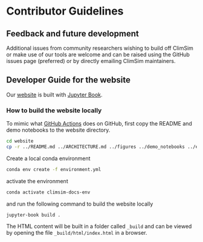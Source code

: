 # Contributor Guidelines

## Feedback and future development

Additional issues from community researchers wishing to build off ClimSim or make use of our tools are welcome and can be raised using the GitHub issues page (preferred) or by directly emailing ClimSim maintainers.

## Developer Guide for the website

Our [website](https://leap-stc.github.io/ClimSim/) is built with [Jupyter Book](https://jupyterbook.org/en/stable/intro.html).

### How to build the website locally

To mimic what [GitHub Actions](https://github.com/leap-stc/ClimSim/blob/main/.github/workflows/publish-website.yml) does on GitHub, first copy the README and demo notebooks to the website directory.

```bash
cd website
cp -r ../README.md ../ARCHITECTURE.md ../figures ../demo_notebooks ../evaluation .
```

Create a local conda environment

```bash
conda env create -f environment.yml
```

activate the environment

```bash
conda activate climsim-docs-env
```

and run the following command to build the website locally

```bash
jupyter-book build .
```

The HTML content will be built in a folder called `_build` and can be viewed by opening the file `_build/html/index.html` in a browser.
